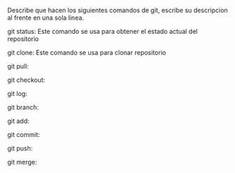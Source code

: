 Describe que hacen los siguientes comandos de git, escribe su descripcion al frente en una sola linea.

git status: Este comando se usa para obtener el estado actual del repositorio

git clone: Este comando se usa para clonar repositorio

git pull:

git checkout:

git log:

git branch:

git add:

git commit:

git push:

git merge:
